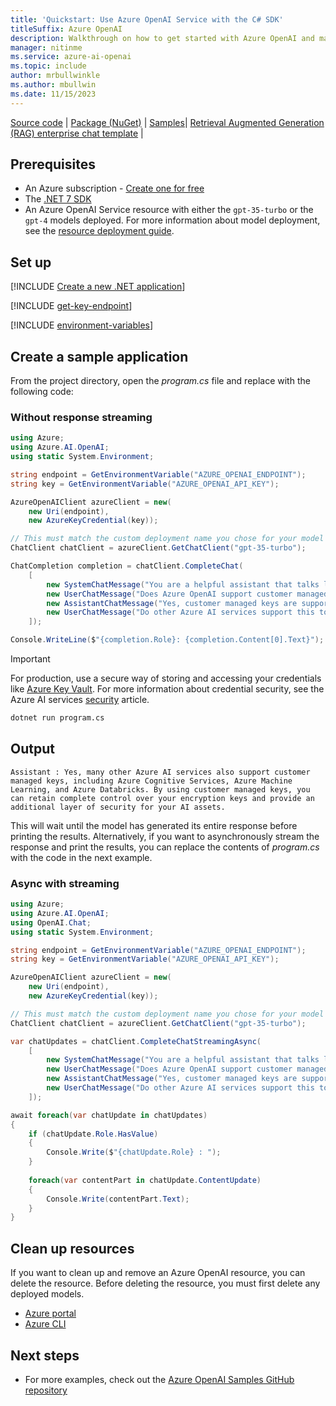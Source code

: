 ```yaml
---
title: 'Quickstart: Use Azure OpenAI Service with the C# SDK'
titleSuffix: Azure OpenAI
description: Walkthrough on how to get started with Azure OpenAI and make your first completions call with the C# SDK.
manager: nitinme
ms.service: azure-ai-openai
ms.topic: include
author: mrbullwinkle
ms.author: mbullwin
ms.date: 11/15/2023
---
```


[Source code](https://github.com/Azure/azure-sdk-for-net/blob/main/sdk/openai/Azure.AI.OpenAI/src) | [Package (NuGet)](https://www.nuget.org/packages/Azure.AI.OpenAI/) | [Samples](https://github.com/Azure/azure-sdk-for-net/blob/main/sdk/openai/Azure.AI.OpenAI/tests/Samples)| [Retrieval Augmented Generation (RAG) enterprise chat template](/dotnet/ai/get-started-app-chat-template) |

## Prerequisites

- An Azure subscription - [Create one for free](https://azure.microsoft.com/free/cognitive-services?azure-portal=true)
- The [.NET 7 SDK](https://dotnet.microsoft.com/download/dotnet/7.0)
- An Azure OpenAI Service resource with either the `gpt-35-turbo` or the `gpt-4` models deployed. For more information about model deployment, see the [resource deployment guide](../how-to/create-resource.md).


## Set up

[!INCLUDE [Create a new .NET application](./dotnet-new-application.md)]

[!INCLUDE [get-key-endpoint](get-key-endpoint.md)]

[!INCLUDE [environment-variables](environment-variables.md)]


## Create a sample application

From the project directory, open the *program.cs* file and replace with the following code:

### Without response streaming

```csharp
using Azure;
using Azure.AI.OpenAI;
using static System.Environment;

string endpoint = GetEnvironmentVariable("AZURE_OPENAI_ENDPOINT");
string key = GetEnvironmentVariable("AZURE_OPENAI_API_KEY");

AzureOpenAIClient azureClient = new(
    new Uri(endpoint),
    new AzureKeyCredential(key));

// This must match the custom deployment name you chose for your model
ChatClient chatClient = azureClient.GetChatClient("gpt-35-turbo");

ChatCompletion completion = chatClient.CompleteChat(
    [
        new SystemChatMessage("You are a helpful assistant that talks like a pirate."),
        new UserChatMessage("Does Azure OpenAI support customer managed keys?"),
        new AssistantChatMessage("Yes, customer managed keys are supported by Azure OpenAI"),
        new UserChatMessage("Do other Azure AI services support this too?")
    ]);

Console.WriteLine($"{completion.Role}: {completion.Content[0].Text}");
```

> [!IMPORTANT]
> For production, use a secure way of storing and accessing your credentials like [Azure Key Vault](/azure/key-vault/general/overview). For more information about credential security, see the Azure AI services [security](../../security-features.md) article.

```cmd
dotnet run program.cs
```

## Output

```output
Assistant : Yes, many other Azure AI services also support customer managed keys, including Azure Cognitive Services, Azure Machine Learning, and Azure Databricks. By using customer managed keys, you can retain complete control over your encryption keys and provide an additional layer of security for your AI assets.
```

This will wait until the model has generated its entire response before printing the results. Alternatively, if you want to asynchronously stream the response and print the results, you can replace the contents of *program.cs* with the code in the next example.

### Async with streaming

```csharp
using Azure;
using Azure.AI.OpenAI;
using OpenAI.Chat;
using static System.Environment;

string endpoint = GetEnvironmentVariable("AZURE_OPENAI_ENDPOINT");
string key = GetEnvironmentVariable("AZURE_OPENAI_API_KEY");

AzureOpenAIClient azureClient = new(
    new Uri(endpoint),
    new AzureKeyCredential(key));

// This must match the custom deployment name you chose for your model
ChatClient chatClient = azureClient.GetChatClient("gpt-35-turbo");

var chatUpdates = chatClient.CompleteChatStreamingAsync(
    [
        new SystemChatMessage("You are a helpful assistant that talks like a pirate."),
        new UserChatMessage("Does Azure OpenAI support customer managed keys?"),
        new AssistantChatMessage("Yes, customer managed keys are supported by Azure OpenAI"),
        new UserChatMessage("Do other Azure AI services support this too?")
    ]);

await foreach(var chatUpdate in chatUpdates)
{
    if (chatUpdate.Role.HasValue)
    {
        Console.Write($"{chatUpdate.Role} : ");
    }
    
    foreach(var contentPart in chatUpdate.ContentUpdate)
    {
        Console.Write(contentPart.Text);
    }
}
```


## Clean up resources

If you want to clean up and remove an Azure OpenAI resource, you can delete the resource. Before deleting the resource, you must first delete any deployed models.

- [Azure portal](../../multi-service-resource.md?pivots=azportal#clean-up-resources)
- [Azure CLI](../../multi-service-resource.md?pivots=azcli#clean-up-resources)

## Next steps

* For more examples, check out the [Azure OpenAI Samples GitHub repository](https://github.com/Azure-Samples/openai)
